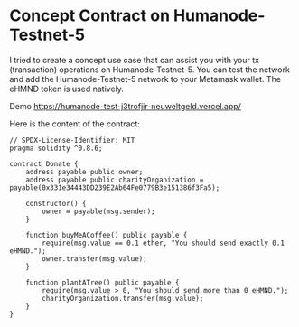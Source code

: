 # Concept Contract on Humanode-Testnet-5

I tried to create a concept use case that can assist you with your tx (transaction) operations on Humanode-Testnet-5. You can test the network and add the Humanode-Testnet-5 network to your Metamask wallet. The eHMND token is used natively.

Demo 
https://humanode-test-j3trofjir-neuweltgeld.vercel.app/

Here is the content of the contract:

```
// SPDX-License-Identifier: MIT
pragma solidity ^0.8.6;

contract Donate {
    address payable public owner;
    address payable public charityOrganization = payable(0x331e34443DD239E2Ab64Fe0779B3e151386f3Fa5);
    
    constructor() {
        owner = payable(msg.sender);
    }
    
    function buyMeACoffee() public payable {
        require(msg.value == 0.1 ether, "You should send exactly 0.1 eHMND.");
        owner.transfer(msg.value);
    }
    
    function plantATree() public payable {
        require(msg.value > 0, "You should send more than 0 eHMND.");
        charityOrganization.transfer(msg.value);
    }
}
```

